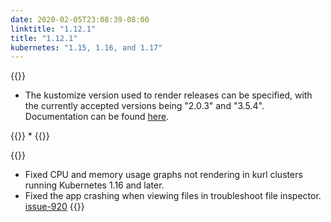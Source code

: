 ```yaml
---
date: 2020-02-05T23:08:39-08:00
linktitle: "1.12.1"
title: "1.12.1"
kubernetes: "1.15, 1.16, and 1.17"
---
```

{{<features>}}
* The kustomize version used to render releases can be specified, with the currently accepted versions being "2.0.3" and "3.5.4". Documentation can be found [here](https://kots.io/reference/v1beta1/application/).

{{<changes>}}
* 
{{</changes>}}

{{<fixes>}}
* Fixed CPU and memory usage graphs not rendering in kurl clusters running Kubernetes 1.16 and later.
* Fixed the app crashing when viewing files in troubleshoot file inspector. [issue-920](https://github.com/replicatedhq/kotsadm/issues/920)
{{</fixes>}}
